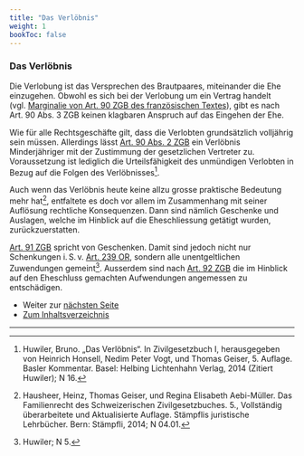 ```yaml
---
title: "Das Verlöbnis"
weight: 1
bookToc: false
---
```


### Das Verlöbnis

Die Verlobung ist das Versprechen des Brautpaares, miteinander die Ehe
einzugehen. Obwohl es sich bei der Verlobung um ein Vertrag handelt
(vgl. [Marginalie von Art. 90 ZGB des französischen Textes](https://www.fedlex.admin.ch/eli/cc/24/233_245_233/fr#book_2/part_1/tit_3/chap_I/lvl_A)), gibt es nach
Art. 90 Abs. 3 ZGB keinen klagbaren Anspruch auf das Eingehen der Ehe.

Wie für alle Rechtsgeschäfte gilt, dass die Verlobten grundsätzlich
volljährig sein müssen. Allerdings lässt [Art. 90 Abs. 2 ZGB](https://www.fedlex.admin.ch/eli/cc/24/233_245_233/de#art_90) ein
Verlöbnis Minderjähriger mit der Zustimmung der gesetzlichen Vertreter
zu. Voraussetzung ist lediglich die Urteilsfähigkeit des unmündigen
Verlobten in Bezug auf die Folgen des Verlöbnisses[^1].

Auch wenn das Verlöbnis heute keine allzu grosse praktische Bedeutung
mehr hat[^2], entfaltete es doch vor allem im Zusammenhang mit seiner
Auflösung rechtliche Konsequenzen. Dann sind nämlich Geschenke und
Auslagen, welche im Hinblick auf die Eheschliessung getätigt wurden,
zurückzuerstatten.

[Art. 91 ZGB](https://www.fedlex.admin.ch/eli/cc/24/233_245_233/de#art_91) spricht von Geschenken. Damit sind jedoch nicht nur
Schenkungen i. S. v. [Art. 239 OR](https://www.fedlex.admin.ch/eli/cc/27/317_321_377/de#art_239), sondern alle unentgeltlichen
Zuwendungen gemeint[^3]. Ausserdem sind nach [Art. 92 ZGB](https://www.fedlex.admin.ch/eli/cc/24/233_245_233/de#art_92) die im Hinblick
auf den Eheschluss gemachten Aufwendungen angemessen zu entschädigen.


* Weiter zur [nächsten Seite](eheschliessung)
* [Zum Inhaltsverzeichnis](../index)


---

[^1]: Huwiler, Bruno. „Das Verlöbnis“. In Zivilgesetzbuch I,
    herausgegeben von Heinrich Honsell, Nedim Peter Vogt, und Thomas
    Geiser, 5. Auflage. Basler Kommentar. Basel: Helbing Lichtenhahn
    Verlag, 2014 (Zitiert Huwiler); N 16.

[^2]: Hausheer, Heinz, Thomas Geiser, und Regina Elisabeth Aebi-Müller. Das Familienrecht des Schweizerischen Zivilgesetzbuches. 5., Vollständig überarbeitete und Aktualisierte Auflage. Stämpflis juristische Lehrbücher. Bern: Stämpfli, 2014; N 04.01.

[^3]: Huwiler; N 5.

